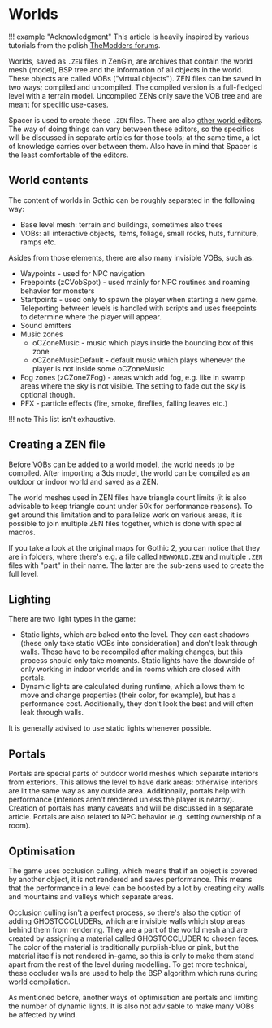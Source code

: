 # Worlds

!!! example "Acknowledgment"
    This article is heavily inspired by various tutorials from the polish [TheModders forums](https://themodders.org/index.php#c13).

Worlds, saved as `.ZEN` files in ZenGin, are archives that contain the world mesh (model), BSP tree and the information of all objects in the world. These objects are called VOBs ("virtual objects"). ZEN files can be saved in two ways; compiled and uncompiled. The compiled version is a full-fledged level with a terrain model. Uncompiled ZENs only save the VOB tree and are meant for specific use-cases.

Spacer is used to create these `.ZEN` files. There are also [other world editors](../tools/index.md). The way of doing things can vary between these editors, so the specifics will be discussed in separate articles for those tools; at the same time, a lot of knowledge carries over between them. Also have in mind that Spacer is the least comfortable of the editors.

## World contents

The content of worlds in Gothic can be roughly separated in the following way:
- Base level mesh: terrain and buildings, sometimes also trees
- VOBs: all interactive objects, items, foliage, small rocks, huts, furniture, ramps etc.

Asides from those elements, there are also many invisible VOBs, such as:

- Waypoints - used for NPC navigation
- Freepoints (zCVobSpot) - used mainly for NPC routines and roaming behavior for monsters
- Startpoints - used only to spawn the player when starting a new game. Teleporting between levels is handled with scripts and uses freepoints to determine where the player will appear.
- Sound emitters
- Music zones
  - oCZoneMusic - music which plays inside the bounding box of this zone
  - oCZoneMusicDefault - default music which plays whenever the player is not inside some oCZoneMusic
- Fog zones (zCZoneZFog) - areas which add fog, e.g. like in swamp areas where the sky is not visible. The setting to fade out the sky is optional though.
- PFX - particle effects (fire, smoke, fireflies, falling leaves etc.)

!!! note
    This list isn't exhaustive.

## Creating a ZEN file

Before VOBs can be added to a world model, the world needs to be compiled.
After importing a 3ds model, the world can be compiled as an outdoor or indoor world and saved as a ZEN.

The world meshes used in ZEN files have triangle count limits (it is also advisable to keep triangle count under 50k for performance reasons). To get around this limitation and to parallelize work on various areas, it is possible to join multiple ZEN files together, which is done with special macros.

If you take a look at the original maps for Gothic 2, you can notice that they are in folders, where there's e.g. a file called `NEWWORLD.ZEN` and multiple `.ZEN` files with "part" in their name. The latter are the sub-zens used to create the full level.

## Lighting

There are two light types in the game:

- Static lights, which are baked onto the level. They can cast shadows (these only take static VOBs into consideration) and don't leak through walls. These have to be recompiled after making changes, but this process should only take moments. Static lights have the downside of only working in indoor worlds and in rooms which are closed with portals.
- Dynamic lights are calculated during runtime, which allows them to move and change properties (their color, for example), but has a performance cost. Additionally, they don't look the best and will often leak through walls.

It is generally advised to use static lights whenever possible.

## Portals

Portals are special parts of outdoor world meshes which separate interiors from exteriors. This allows the level to have dark areas: otherwise interiors are lit the same way as any outside area. Additionally, portals help with performance (interiors aren't rendered unless the player is nearby). Creation of portals has many caveats and will be discussed in a separate article. Portals are also related to NPC behavior (e.g. setting ownership of a room).

## Optimisation

The game uses occlusion culling, which means that if an object is covered by another object, it is not rendered and saves performance. This means that the performance in a level can be boosted by a lot by creating city walls and mountains and valleys which separate areas.

Occlusion culling isn't a perfect process, so there's also the option of adding GHOSTOCCLUDERs, which are invisible walls which stop areas behind them from rendering. They are a part of the world mesh and are created by assigning a material called GHOSTOCCLUDER to chosen faces. The color of the material is traditionally purplish-blue or pink, but the material itself is not rendered in-game, so this is only to make them stand apart from the rest of the level during modelling. To get more technical, these occluder walls are used to help the BSP algorithm which runs during world compilation.

As mentioned before, another ways of optimisation are portals and limiting the number of dynamic lights. It is also not advisable to make many VOBs be affected by wind.
